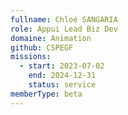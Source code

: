 ```yaml
---
fullname: Chloé SANGARIA
role: Appui Lead Biz Dev
domaine: Animation
github: CSPEGF
missions:
  - start: 2023-07-02
    end: 2024-12-31
    status: service
memberType: beta
---
```


